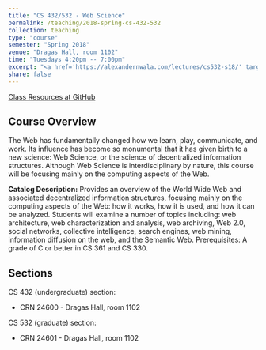 ```yaml
---
title: "CS 432/532 - Web Science"
permalink: /teaching/2018-spring-cs-432-532
collection: teaching
type: "course"
semester: "Spring 2018"
venue: "Dragas Hall, room 1102"
time: "Tuesdays 4:20pm -- 7:00pm"
excerpt: "<a href='https://alexandernwala.com/lectures/cs532-s18/' target='_blank'><i class='fab fa-fw fa-github' style='color:#171516'></i></a> &nbsp; **Catalog Description:** The Web has fundamentally changed how we learn, play, communicate, and work. Its influence has become so monumental that it has given birth to a new science: Web Science, or the science of decentralized information structures. Although Web Science is interdisciplinary by nature, this course will be focusing mainly on the computing aspects of the Web: how it works, how it is used, and how it can be analyzed. We will examine a number of topics including: web architecture, web characterization and analysis, web archiving, Web 2.0, social networks, collective intelligence, search engines, web mining, information diffusion on the web, and the Semantic Web. Prerequisites: Standing as an undergraduate senior, graduate student, or approval from the instructor."
share: false
---
```


<a href="https://alexandernwala.com/lectures/cs532-s18/" target="_blank" class="btn btn--mcw"><i class="fab fa-fw fa-github"></i><span> Class Resources at GitHub</span></a>

## Course Overview

The Web has fundamentally changed how we learn, play, communicate, and work. Its influence has become so monumental that it has given birth to a new science: Web Science, or the science of decentralized information structures. Although Web Science is interdisciplinary by nature, this course will be focusing mainly on the computing aspects of the Web.

**Catalog Description:** Provides an overview of the World Wide Web and associated decentralized information structures, focusing mainly on the computing aspects of the Web: how it works, how it is used, and how it can be analyzed. Students will examine a number of topics including: web architecture, web characterization and analysis, web archiving, Web 2.0, social networks, collective intelligence, search engines, web mining, information diffusion on the web, and the Semantic Web. Prerequisites: A grade of C or better in CS 361 and CS 330.

## Sections

CS 432 (undergraduate) section:

* CRN 24600 - Dragas Hall, room 1102

CS 532 (graduate) section:

* CRN 24601 - Dragas Hall, room 1102
